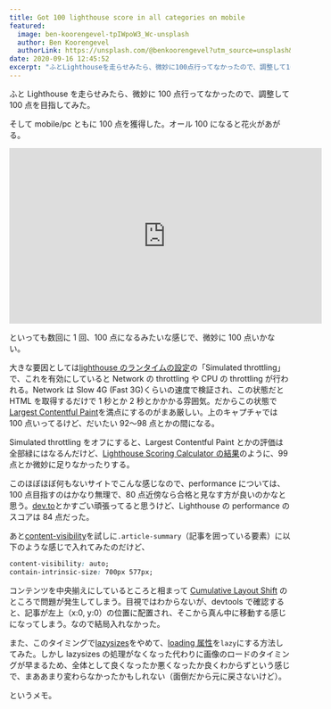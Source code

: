 ```yaml
---
title: Got 100 lighthouse score in all categories on mobile
featured:
  image: ben-koorengevel-tpIWpoW3_Wc-unsplash
  author: Ben Koorengevel
  authorLink: https://unsplash.com/@benkoorengevel?utm_source=unsplash&utm_medium=referral&utm_content=creditCopyText
date: 2020-09-16 12:45:52
excerpt: "ふとLighthouseを走らせみたら、微妙に100点行ってなかったので、調整して100点を目指してみた。"
---
```


ふと Lighthouse を走らせみたら、微妙に 100 点行ってなかったので、調整して 100 点を目指してみた。

そして mobile/pc ともに 100 点を獲得した。オール 100 になると花火があがる。

<div class="youtube-wrapper"><iframe width="560" height="315" src="https://www.youtube-nocookie.com/embed/tFSOmRADKvk?si=0nDbwXmrD5_h1oul" title="YouTube video player" frameborder="0" allow="accelerometer; autoplay; clipboard-write; encrypted-media; gyroscope; picture-in-picture; web-share" referrerpolicy="strict-origin-when-cross-origin" allowfullscreen></iframe></div>

といっても数回に 1 回、100 点になるみたいな感じで、微妙に 100 点いかない。

大きな要因としては[lighthouse のランタイムの設定](https://github.com/GoogleChrome/lighthouse/blob/master/docs/throttling.md#devtools-lighthouse-panel-throttling)の「Simulated throttling」で、これを有効にしていると Network の throttling や CPU の throttling が行われる。Network は Slow 4G (Fast 3G)くらいの速度で検証され、この状態だと HTML を取得するだけで 1 秒とか 2 秒とかかかる雰囲気。だからこの状態で[Largest Contentful Paint](https://web.dev/lighthouse-largest-contentful-paint/)を満点にするのがまあ厳しい。上のキャプチャでは 100 点いってるけど、だいたい 92〜98 点とかの間になる。

Simulated throttling をオフにすると、Largest Contentful Paint とかの評価は全部緑にはなるんだけど、[Lighthouse Scoring Calculator の結果](https://googlechrome.github.io/lighthouse/scorecalc/#first-contentful-paint=747.876&speed-index=1392&largest-contentful-paint=1760.448&interactive=2524.839&total-blocking-time=1.4339999999997417&cumulative-layout-shift=0&first-cpu-idle=2524.839&first-meaningful-paint=747.876&device=mobile&version=6.0.0)のように、99 点とか微妙に足りなかったりする。

このほぼほぼ何もないサイトでこんな感じなので、performance については、100 点目指すのはかなり無理で、80 点近傍なら合格と見なす方が良いのかなと思う。[dev.to](https://dev.to/)とかすごい頑張ってると思うけど、Lighthouse の performance のスコアは 84 点だった。

あと[content-visibility](https://web.dev/content-visibility/)を試しに`.article-summary`（記事を囲っている要素）に以下のような感じで入れてみたのだけど、

```css
content-visibility: auto;
contain-intrinsic-size: 700px 577px;
```

コンテンツを中央揃えにしているところと相まって [Cumulative Layout Shift](https://web.dev/cls/) のところで問題が発生してしまう。目視ではわからないが、devtools で確認すると、記事が左上（x:0, y:0）の位置に配置され、そこから真ん中に移動する感じになってしまう。なので結局入れなかった。

また、このタイミングで[lazysizes](https://github.com/aFarkas/lazysizes)をやめて、[loading 属性](https://developer.mozilla.org/ja/docs/Web/HTML/Element/img)を`lazy`にする方法してみた。しかし lazysizes の処理がなくなった代わりに画像のロードのタイミングが早まるため、全体として良くなったか悪くなったか良くわからずという感じで、まああまり変わらなかったかもしれない（面倒だから元に戻さないけど）。

というメモ。
